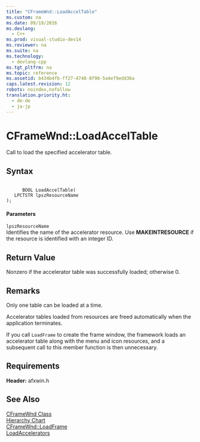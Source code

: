 ```yaml
---
title: "CFrameWnd::LoadAccelTable"
ms.custom: na
ms.date: 09/19/2016
ms.devlang: 
  - C++
ms.prod: visual-studio-dev14
ms.reviewer: na
ms.suite: na
ms.technology: 
  - devlang-cpp
ms.tgt_pltfrm: na
ms.topic: reference
ms.assetid: b434b4fb-ff27-4748-8f90-5a4ef9edd36a
caps.latest.revision: 12
robots: noindex,nofollow
translation.priority.ht: 
  - de-de
  - ja-jp
---
```

# CFrameWnd::LoadAccelTable
Call to load the specified accelerator table.  
  
## Syntax  
  
```  
  
      BOOL LoadAccelTable(  
   LPCTSTR lpszResourceName   
);  
```  
  
#### Parameters  
 `lpszResourceName`  
 Identifies the name of the accelerator resource. Use **MAKEINTRESOURCE** if the resource is identified with an integer ID.  
  
## Return Value  
 Nonzero if the accelerator table was successfully loaded; otherwise 0.  
  
## Remarks  
 Only one table can be loaded at a time.  
  
 Accelerator tables loaded from resources are freed automatically when the application terminates.  
  
 If you call `LoadFrame` to create the frame window, the framework loads an accelerator table along with the menu and icon resources, and a subsequent call to this member function is then unnecessary.  
  
## Requirements  
 **Header:** afxwin.h  
  
## See Also  
 [CFrameWnd Class](../vs140/CFrameWnd-Class.md)   
 [Hierarchy Chart](../vs140/Hierarchy-Chart.md)   
 [CFrameWnd::LoadFrame](../vs140/CFrameWnd--LoadFrame.md)   
 [LoadAccelerators](http://msdn.microsoft.com/library/windows/desktop/ms646370)